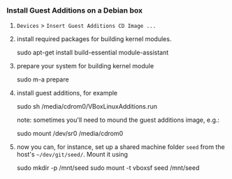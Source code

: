 ### Install Guest Additions on a Debian box

1. `Devices` > `Insert Guest Additions CD Image ...`

2. install required packages for building kernel modules.

     sudo apt-get install build-essential module-assistant

3. prepare your system for building kernel module

      sudo m-a prepare

4. install guest additions, for example

      sudo sh /media/cdrom0/VBoxLinuxAdditions.run

   note: sometimes you'll need to mound the guest additions image, e.g.:

      sudo mount /dev/sr0 /media/cdrom0

5. now you can, for instance, set up a shared machine folder `seed`
   from the host's `~/dev/git/seed/`. Mount it using

     sudo mkdir -p /mnt/seed
     sudo mount -t vboxsf seed /mnt/seed
